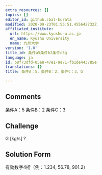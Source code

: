 ```yaml
---
extra_resources: {}
topics: []
editor_id: github.cbal-kurata
modified: 2020-09-23T01:55:51.455642732Z
affiliated_institute:
  url: https://www.kyushu-u.ac.jp
  en_name: Kyushu University
  name: 九州大学
version: '1.0'
title_id: 条件a5条件b2条件c3g
language: ja
id: b8f73dfd-05e8-47e1-9e71-fb1de443785e
translations: {}
title: 条件A：5，条件B：2，条件C：3，G

---
```


## Comments
条件A：5
条件B：2
条件C：3

## Challenge
G [kg/s] ?

## Solution Form
有効数字4桁（例：1.234,  56.78,  901.2）




